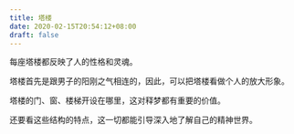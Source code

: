 ```yaml
---
title: 塔楼
date: 2020-02-15T20:54:12+08:00
draft: false
---
```


每座塔楼都反映了人的性格和灵魂。

塔楼首先是跟男子的阳刚之气相连的，因此，可以把塔楼看做个人的放大形象。

塔楼的门、窗、楼梯开设在哪里，这对释梦都有重要的价值。

还要看这些结构的特点，这一切都能引导深入地了解自己的精神世界。

